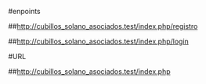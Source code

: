 #enpoints

##http://cubillos_solano_asociados.test/index.php/registro 

##http://cubillos_solano_asociados.test/index.php/login

#URL

##http://cubillos_solano_asociados.test/index.php
